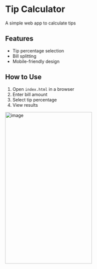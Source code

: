 # Tip Calculator
A simple web app to calculate tips
## Features
- Tip percentage selection
- Bill splitting
- Mobile-friendly design

## How to Use
1. Open `index.html` in a browser
2. Enter bill amount
3. Select tip percentage
4. View results

<img width="277" height="486" alt="image" src="https://github.com/user-attachments/assets/0c56d4f3-2b26-41d7-9482-ea8ee345753d" />
